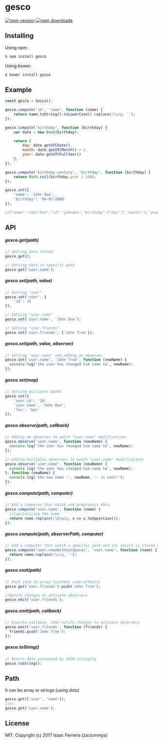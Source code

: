 # gesco

[![npm version](https://img.shields.io/npm/v/gesco.svg?style=flat-square)](https://www.npmjs.org/package/gesco)
[![npm downloads](https://img.shields.io/npm/dm/gesco.svg?style=flat-square)](http://npm-stat.com/charts.html?package=gesco)

## Installing

Using npm:

```bash
$ npm install gesco
```

Using bower:

```bash
$ bower install gesco
```

## Example

```js
const gesco = Gesco();

gesco.compute('id', 'name', function (name) {
    return name.toString().toLowerCase().replace(/\s/g, '');
});

gesco.compute('birthday', function (birthday) {
    var date = new Date(birthday);

    return {
        day: date.getUTCDate(),
        month: date.getUTCMonth() + 1,
        year: date.getUTCFullYear()
    };
});

gesco.compute('birthday.century', 'birthday', function (birthday) {
    return Math.ceil(birthday.year / 100);
});

gesco.set({
    'name': 'John Doe',
	'birthday': '04-07-2000'
});

//{"name":"John Doe","id":"johndoe","birthday":{"day":7,"month":4,"year":2000,"century":20}}
```

## API

##### gesco.get(path)
```js
// Getting data stored
gesco.get();
```

```js
// Getting data in specific path
gesco.get('user.name');
```

##### gesco.set(path, value)
```js
// Setting "user"
gesco.set('user', {
    'id': 10
});

// Setting "user.name"
gesco.set('user.name', 'John Doe');

// Setting "user.friends"
gesco.set('user.friends', ['John Troe']);
```

##### gesco.set(path, value, observer)
```js
// Setting "user.name" and adding an observer
gesco.set('user.name', 'John Troe', function (newName) {
  console.log('the user has changed him name to', newName);
});
```

##### gesco.set(map)
```js
// Setting multiples paths
gesco.set({
    'user.id': '10'
    'user.name', 'John Doe',
    'foo': 'bar'
});
```

##### gesco.observe(path, callback)
```js
// Adding an observer to watch "user.name" modifications
gesco.observe('user.name', function (newName) {
  console.log('the user has changed him name to', newName);
});
```
```js
// Adding multiples observers to watch "user.name" modifications
gesco.observe('user.name', function (newName) {
  console.log('the user has changed him name to', newName);
}, function (newName) {
  console.log('the new name -', newName, '- is cool!');
});
```

##### gesco.compute(path, computer)
```js
// Add a computer that watch and preprocess data
gesco.compute('user.name', function (name) {
  //capitalizing the name
  return name.replace(/\b\w/g, x => x.toUpperCase());
});
```

##### gesco.compute(path, observerPath, computer)
```js
// Add a computer that watch a specific path and its result is stored as another path
gesco.compute('user.nameWithoutSpaces', 'user.name', function (name) {
  return name.replace(/\s/g, '');
});
```

##### gesco.emit(path)
```js
// Push item to array (without side-effects)
gesco.get('user.friends').push('John Troe');

//Notify changes to activate observers
gesco.emit('user.friends');
```

##### gesco.emit(path, callback)
```js
// Execute callback, then notify changes to activate observers
gesco.emit('user.friends', function (friends) {
  friends.push('John Troe');
});
```

##### gesco.toString()
```js
// Return data processed by JSON.stringify
gesco.toString();
```

## Path
It can be array or strings (using dots)
```js
gesco.get(['user', 'name']);
//or
gesco.get('user.name');
```

## License

MIT. Copyright (c) 2017 Isaac Ferreira (zaclummys)
